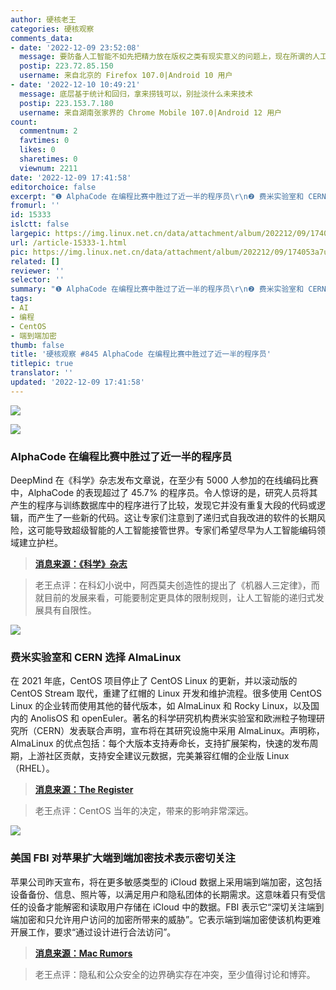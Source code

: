 ```yaml
---
author: 硬核老王
categories: 硬核观察
comments_data:
- date: '2022-12-09 23:52:08'
  message: 要防备人工智能不如先把精力放在版权之类有现实意义的问题上，现在所谓的人工智能无非是传统统计学随着计算机技术的发展进步了而已，离真正的智能还远着呢
  postip: 223.72.85.150
  username: 来自北京的 Firefox 107.0|Android 10 用户
- date: '2022-12-10 10:49:21'
  message: 底层基于统计和回归，拿来捞钱可以，别扯淡什么未来技术
  postip: 223.153.7.180
  username: 来自湖南张家界的 Chrome Mobile 107.0|Android 12 用户
count:
  commentnum: 2
  favtimes: 0
  likes: 0
  sharetimes: 0
  viewnum: 2211
date: '2022-12-09 17:41:58'
editorchoice: false
excerpt: "❶ AlphaCode 在编程比赛中胜过了近一半的程序员\r\n❷ 费米实验室和 CERN 选择 AlmaLinux\r\n❸ 美国 FBI 对苹果扩大端到端加密技术表示密切关注"
fromurl: ''
id: 15333
islctt: false
largepic: https://img.linux.net.cn/data/attachment/album/202212/09/174053a7ua19k18za7h1uz.jpg
url: /article-15333-1.html
pic: https://img.linux.net.cn/data/attachment/album/202212/09/174053a7ua19k18za7h1uz.jpg.thumb.jpg
related: []
reviewer: ''
selector: ''
summary: "❶ AlphaCode 在编程比赛中胜过了近一半的程序员\r\n❷ 费米实验室和 CERN 选择 AlmaLinux\r\n❸ 美国 FBI 对苹果扩大端到端加密技术表示密切关注"
tags:
- AI
- 编程
- CentOS
- 端到端加密
thumb: false
title: '硬核观察 #845 AlphaCode 在编程比赛中胜过了近一半的程序员'
titlepic: true
translator: ''
updated: '2022-12-09 17:41:58'
---
```


![](/data/attachment/album/202212/09/174053a7ua19k18za7h1uz.jpg)


![](/data/attachment/album/202212/09/174104sbf37623xwdd7842.jpg)


### AlphaCode 在编程比赛中胜过了近一半的程序员


DeepMind 在《科学》杂志发布文章说，在至少有 5000 人参加的在线编码比赛中，AlphaCode 的表现超过了 45.7% 的程序员。令人惊讶的是，研究人员将其产生的程序与训练数据库中的程序进行了比较，发现它并没有重复大段的代码或逻辑，而产生了一些新的代码。这让专家们注意到了递归式自我改进的软件的长期风险，这可能导致超级智能的人工智能接管世界。专家们希望尽早为人工智能编码领域建立护栏。



> 
> **[消息来源：《科学》杂志](https://www.science.org/content/article/ai-learns-write-computer-code-stunning-advance)**
> 
> 
> 



> 
> 老王点评：在科幻小说中，阿西莫夫创造性的提出了《机器人三定律》，而就目前的发展来看，可能要制定更具体的限制规则，让人工智能的递归式发展具有自限性。
> 
> 
> 


![](/data/attachment/album/202212/09/174124jlki4ievliudovko.jpg)


### 费米实验室和 CERN 选择 AlmaLinux


在 2021 年底，CentOS 项目停止了 CentOS Linux 的更新，并以滚动版的 CentOS Stream 取代，重建了红帽的 Linux 开发和维护流程。很多使用 CentOS Linux 的企业转而使用其他的替代版本，如 AlmaLinux 和 Rocky Linux，以及国内的 AnolisOS 和 openEuler。著名的科学研究机构费米实验室和欧洲粒子物理研究所（CERN）发表联合声明，宣布将在其研究设施中采用 AlmaLinux。声明称，AlmaLinux 的优点包括：每个大版本支持寿命长，支持扩展架构，快速的发布周期，上游社区贡献，支持安全建议元数据，完美兼容红帽的企业版 Linux（RHEL）。



> 
> **[消息来源：The Register](https://www.theregister.com/2022/12/08/cern_fermilab_almalinux/)**
> 
> 
> 



> 
> 老王点评：CentOS 当年的决定，带来的影响非常深远。
> 
> 
> 


![](/data/attachment/album/202212/09/174137vktftkee00m0bb30.jpg)


### 美国 FBI 对苹果扩大端到端加密技术表示密切关注


苹果公司昨天宣布，将在更多敏感类型的 iCloud 数据上采用端到端加密，这包括设备备份、信息、照片等，以满足用户和隐私团体的长期需求。这意味着只有受信任的设备才能解密和读取用户存储在 iCloud 中的数据。FBI 表示它“深切关注端到端加密和只允许用户访问的加密所带来的威胁”。它表示端到端加密使该机构更难开展工作，要求“通过设计进行合法访问”。



> 
> **[消息来源：Mac Rumors](https://www.macrumors.com/2022/12/08/fbi-privacy-groups-icloud-encryption/)**
> 
> 
> 



> 
> 老王点评：隐私和公众安全的边界确实存在冲突，至少值得讨论和博弈。
> 
> 
>